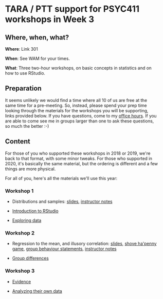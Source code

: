 # TARA / PTT support for PSYC411 workshops in Week 3

## Where, when, what?

**Where**: Link 301 

**When**: See WAM for your times.

**What**: Three two-hour workshops, on basic concepts in statistics and on how
to use RStudio. 

## Preparation

It seems unlikely we would find a time where all 10 of us are free at the same
time for a pre-meeting. So, instead, please spend your prep time looking
through the materials for the workshops you will be supporting, links provided
below. If you have questions, come to my [office hours](https://dle.plymouth.ac.uk/mod/scheduler/view.php?id=1181642).  If you are
able to come see me in groups larger than one to ask these questions, so much
the better :-)

## Content

For those of you who supported these workshops in 2018 or 2019, we're back to
that format, with some minor tweaks. For those who supported in 2020, it's
basically the same material, but the ordering is different and a few things are
more physical.

For all of you, here's all the materials we'll use this year:

### Workshop 1

- Distributions and samples:
       [slides](distributions-samples.pdf),
       [instructor notes](distributions-samples.html)

- [Introduction to RStudio](https://ajwills72.github.io/rminr/intro-rstudio.html)

- [Exploring data](https://ajwills72.github.io/rminr/exploring-incomes.html)

### Workshop 2

- Regression to the mean, and illusory correlation:
       [slides](regress-corr.pdf), 
       [shove ha'penny game](http://www.psy.plymouth.ac.uk/labplus/lp411ShoveHapenny/default.html), 
       [group behaviour statements](irr-corr.html), 
       [instructor notes](regress-corr.html)

- [Group differences](https://ajwills72.github.io/rminr/group-differences.html)

### Workshop 3

- [Evidence](https://ajwills72.github.io/rminr/evidence.html)

- [Analyzing their own data](https://ajwills72.github.io/rminr/using-projects.html)


